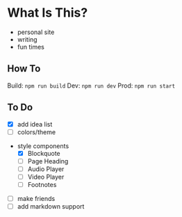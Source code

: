 # What Is This?
- personal site
- writing
- fun times

## How To
Build: `npm run build`
Dev: `npm run dev`
Prod: `npm run start`

## To Do
- [X] add idea list
- [ ] colors/theme
- style components
    - [X] Blockquote
    - [ ] Page Heading
    - [ ] Audio Player
    - [ ] Video Player
    - [ ] Footnotes
- [ ] make friends
- [ ] add markdown support
